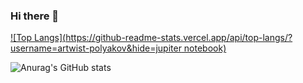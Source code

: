 ### Hi there 👋

<!--
**artwist-polyakov/artwist-polyakov** is a ✨ _special_ ✨ repository because its `README.md` (this file) appears on your GitHub profile.

Here are some ideas to get you started:

- 🔭 I’m currently working on ...
- 🌱 I’m currently learning ...
- 👯 I’m looking to collaborate on ...
- 🤔 I’m looking for help with ...
- 💬 Ask me about ...
- 📫 How to reach me: ...
- 😄 Pronouns: ...
- ⚡ Fun fact: ...
-->

[![Top Langs](https://github-readme-stats.vercel.app/api/top-langs/?username=artwist-polyakov&hide=jupiter notebook)](https://github.com/anuraghazra/github-readme-stats)

![Anurag's GitHub stats](https://github-readme-stats.vercel.app/api?username=artwist-polyakov&show_icons=true&theme=radical)
